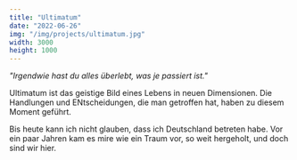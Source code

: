 ```yaml
---
title: "Ultimatum"
date: "2022-06-26"
img: "/img/projects/ultimatum.jpg"
width: 3000
height: 1000
---
```


_"Irgendwie hast du alles überlebt, was je passiert ist."_

Ultimatum ist das geistige Bild eines Lebens in neuen Dimensionen. Die Handlungen und ENtscheidungen, die man getroffen hat, haben zu diesem Moment geführt.

Bis heute kann ich nicht glauben, dass ich Deutschland betreten habe. Vor ein paar Jahren kam es mire wie ein Traum vor, so weit hergeholt, und doch sind wir hier.
